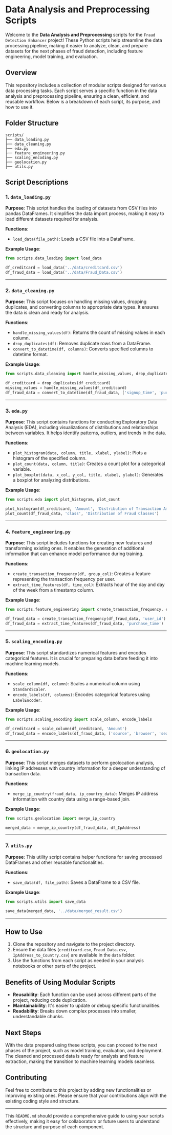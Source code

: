 # Data Analysis and Preprocessing Scripts

Welcome to the **Data Analysis and Preprocessing** scripts for the `Fraud Detection Enhancer` project! These Python scripts help streamline the data processing pipeline, making it easier to analyze, clean, and prepare datasets for the next phases of fraud detection, including feature engineering, model training, and evaluation.

## Overview

This repository includes a collection of modular scripts designed for various data processing tasks. Each script serves a specific function in the data analysis and preprocessing pipeline, ensuring a clean, efficient, and reusable workflow. Below is a breakdown of each script, its purpose, and how to use it.

## Folder Structure

```
scripts/
├── data_loading.py
├── data_cleaning.py
├── eda.py
├── feature_engineering.py
├── scaling_encoding.py
├── geolocation.py
├── utils.py
```

## Script Descriptions

### 1. `data_loading.py`

**Purpose**: This script handles the loading of datasets from CSV files into pandas DataFrames. It simplifies the data import process, making it easy to load different datasets required for analysis.

**Functions**:

- `load_data(file_path)`: Loads a CSV file into a DataFrame.

**Example Usage**:

```python
from scripts.data_loading import load_data

df_creditcard = load_data('../data/creditcard.csv')
df_fraud_data = load_data('../data/Fraud_Data.csv')
```

---

### 2. `data_cleaning.py`

**Purpose**: This script focuses on handling missing values, dropping duplicates, and converting columns to appropriate data types. It ensures the data is clean and ready for analysis.

**Functions**:

- `handle_missing_values(df)`: Returns the count of missing values in each column.
- `drop_duplicates(df)`: Removes duplicate rows from a DataFrame.
- `convert_to_datetime(df, columns)`: Converts specified columns to datetime format.

**Example Usage**:

```python
from scripts.data_cleaning import handle_missing_values, drop_duplicates, convert_to_datetime

df_creditcard = drop_duplicates(df_creditcard)
missing_values = handle_missing_values(df_creditcard)
df_fraud_data = convert_to_datetime(df_fraud_data, ['signup_time', 'purchase_time'])
```

---

### 3. `eda.py`

**Purpose**: This script contains functions for conducting Exploratory Data Analysis (EDA), including visualizations of distributions and relationships between variables. It helps identify patterns, outliers, and trends in the data.

**Functions**:

- `plot_histogram(data, column, title, xlabel, ylabel)`: Plots a histogram of the specified column.
- `plot_count(data, column, title)`: Creates a count plot for a categorical variable.
- `plot_boxplot(data, x_col, y_col, title, xlabel, ylabel)`: Generates a boxplot for analyzing distributions.

**Example Usage**:

```python
from scripts.eda import plot_histogram, plot_count

plot_histogram(df_creditcard, 'Amount', 'Distribution of Transaction Amounts', 'Amount', 'Frequency')
plot_count(df_fraud_data, 'class', 'Distribution of Fraud Classes')
```

---

### 4. `feature_engineering.py`

**Purpose**: This script includes functions for creating new features and transforming existing ones. It enables the generation of additional information that can enhance model performance during training.

**Functions**:

- `create_transaction_frequency(df, group_col)`: Creates a feature representing the transaction frequency per user.
- `extract_time_features(df, time_col)`: Extracts hour of the day and day of the week from a timestamp column.

**Example Usage**:

```python
from scripts.feature_engineering import create_transaction_frequency, extract_time_features

df_fraud_data = create_transaction_frequency(df_fraud_data, 'user_id')
df_fraud_data = extract_time_features(df_fraud_data, 'purchase_time')
```

---

### 5. `scaling_encoding.py`

**Purpose**: This script standardizes numerical features and encodes categorical features. It is crucial for preparing data before feeding it into machine learning models.

**Functions**:

- `scale_column(df, column)`: Scales a numerical column using `StandardScaler`.
- `encode_labels(df, columns)`: Encodes categorical features using `LabelEncoder`.

**Example Usage**:

```python
from scripts.scaling_encoding import scale_column, encode_labels

df_creditcard = scale_column(df_creditcard, 'Amount')
df_fraud_data = encode_labels(df_fraud_data, ['source', 'browser', 'sex'])
```

---

### 6. `geolocation.py`

**Purpose**: This script merges datasets to perform geolocation analysis, linking IP addresses with country information for a deeper understanding of transaction data.

**Functions**:

- `merge_ip_country(fraud_data, ip_country_data)`: Merges IP address information with country data using a range-based join.

**Example Usage**:

```python
from scripts.geolocation import merge_ip_country

merged_data = merge_ip_country(df_fraud_data, df_IpAddress)
```

---

### 7. `utils.py`

**Purpose**: This utility script contains helper functions for saving processed DataFrames and other reusable functionalities.

**Functions**:

- `save_data(df, file_path)`: Saves a DataFrame to a CSV file.

**Example Usage**:

```python
from scripts.utils import save_data

save_data(merged_data, '../data/merged_result.csv')
```

---

## How to Use

1. Clone the repository and navigate to the project directory.
2. Ensure the data files (`creditcard.csv`, `Fraud_Data.csv`, `IpAddress_to_Country.csv`) are available in the `data` folder.
3. Use the functions from each script as needed in your analysis notebooks or other parts of the project.

## Benefits of Using Modular Scripts

- **Reusability**: Each function can be used across different parts of the project, reducing code duplication.
- **Maintainability**: It's easier to update or debug specific functionalities.
- **Readability**: Breaks down complex processes into smaller, understandable chunks.

## Next Steps

With the data prepared using these scripts, you can proceed to the next phases of the project, such as model training, evaluation, and deployment. The cleaned and processed data is ready for analysis and feature extraction, making the transition to machine learning models seamless.

## Contributing

Feel free to contribute to this project by adding new functionalities or improving existing ones. Please ensure that your contributions align with the existing coding style and structure.

---

This `README.md` should provide a comprehensive guide to using your scripts effectively, making it easy for collaborators or future users to understand the structure and purpose of each component.
